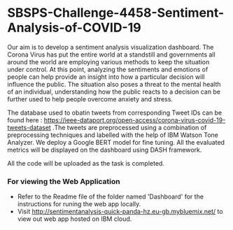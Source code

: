 # SBSPS-Challenge-4458-Sentiment-Analysis-of-COVID-19

Our aim is to develop a sentiment analysis visualization dashboard. The Corona Virus has put the entire world at a standstill and governments all around the world are employing various methods to keep the situation under control. At this point, analyzing the sentiments and emotions of people can help provide an insight into how a particular decision will influence the public. The situation also poses a threat to the mental health of an individual, understanding how the public reacts to a decision can be further used to help people overcome anxiety and stress. 

The database used to obatin tweets from corresponding Tweet IDs can be found here : <a> https://ieee-dataport.org/open-access/corona-virus-covid-19-tweets-dataset </a>.The tweets are preprocessed using a combination of preprocessing techniques and labelled with the help of IBM Watson Tone Analyzer. We deploy a Google BERT model for fine tuning. All the evaluated metrics will be displayed on the dashboard using DASH framework.

All the code will be uploaded as the task is completed. 

### For viewing the Web Application
- Refer to the Readme file of the folder named 'Dashboard' for the instructions for runing the web app locally.
- Visit http://sentimentanalysis-quick-panda-hz.eu-gb.mybluemix.net/ to view out web app hosted on IBM cloud.
